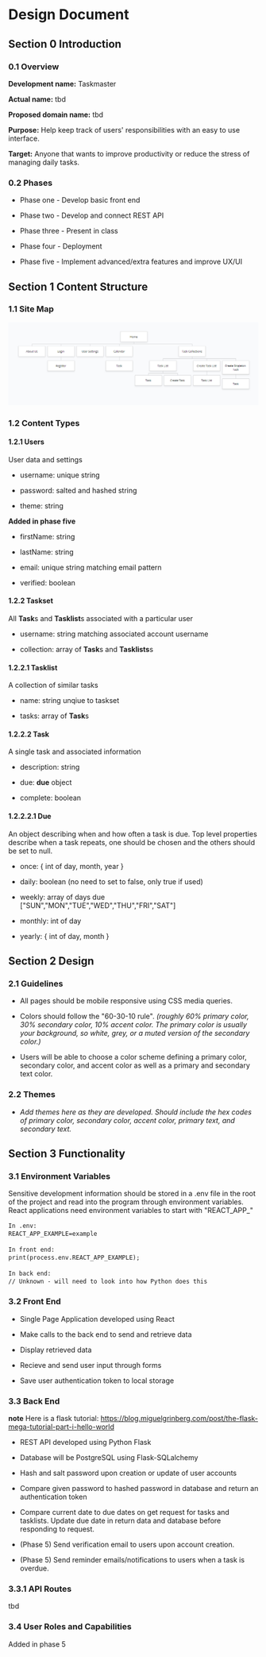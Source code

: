 # Design Document

## Section 0 Introduction

### 0.1 Overview

__Development name:__ Taskmaster

__Actual name:__ tbd

__Proposed domain name:__ tbd

__Purpose:__ Help keep track of users' responsibilities with an easy to use interface.

__Target:__ Anyone that wants to improve productivity or reduce the stress of managing daily tasks.

### 0.2 Phases

  * Phase one - Develop basic front end
  
  * Phase two - Develop and connect REST API

  * Phase three - Present in class
  
  * Phase four - Deployment
  
  * Phase five - Implement advanced/extra features and improve UX/UI
  
## Section 1 Content Structure

### 1.1 Site Map

 ![sitemap](https://github.com/zrromano/taskmaster/blob/master/src/images/sitemap.png?raw=true)
 
### 1.2 Content Types
 
#### 1.2.1 Users

User data and settings

 * username: unique string
 
 * password: salted and hashed string
 
 * theme: string
 
 __Added in phase five__
 
 * firstName: string
 
 * lastName: string
 
 * email: unique string matching email pattern
 
 * verified: boolean
 
 
#### 1.2.2 Taskset

All **Task**s and **Tasklist**s associated with a particular user

 * username: string matching associated account username
 
 * collection: array of **Task**s and **Tasklists**s
 

#### 1.2.2.1 Tasklist

A collection of similar tasks

 * name: string unqiue to taskset
 
 * tasks: array of **Task**s
 
#### 1.2.2.2 Task

A single task and associated information

 * description: string
 
 * due: **due** object
 
 * complete: boolean
 
#### 1.2.2.2.1 Due

An object describing when and how often a task is due. Top level properties describe when a task repeats, one should be chosen and the others should be set to null.

 * once: { int of day, month, year }
 
 * daily: boolean (no need to set to false, only true if used)
 
 * weekly: array of days due ["SUN","MON","TUE","WED","THU","FRI","SAT"]
 
 * monthly: int of day
 
 * yearly: { int of day, month }
 
## Section 2 Design
 
### 2.1 Guidelines

* All pages should be mobile responsive using CSS media queries.

* Colors should follow the "60-30-10 rule". *(roughly 60% primary color, 30% secondary color, 10% accent color. The primary color is usually your background, so white, grey, or a muted version of the secondary color.)*

* Users will be able to choose a color scheme defining a primary color, secondary color, and accent color as well as a primary and secondary text color.

### 2.2 Themes

* *Add themes here as they are developed. Should include the hex codes of primary color, secondary color, accent color, primary text, and secondary text.*

## Section 3 Functionality

### 3.1 Environment Variables

Sensitive development information should be stored in a .env file in the root of the project and read into the program through environment variables. React applications need environment variables to start with "REACT_APP_"

```
In .env:
REACT_APP_EXAMPLE=example

In front end:
print(process.env.REACT_APP_EXAMPLE);

In back end:
// Unknown - will need to look into how Python does this
```

### 3.2 Front End

 * Single Page Application developed using React

 * Make calls to the back end to send and retrieve data
 
 * Display retrieved data
 
 * Recieve and send user input through forms
 
 * Save user authentication token to local storage

### 3.3 Back End

**note** Here is a flask tutorial: https://blog.miguelgrinberg.com/post/the-flask-mega-tutorial-part-i-hello-world

 * REST API developed using Python Flask
 
 * Database will be PostgreSQL using Flask-SQLalchemy

 * Hash and salt password upon creation or update of user accounts
 
 * Compare given password to hashed password in database and return an authentication token
 
 * Compare current date to due dates on get request for tasks and tasklists. Update due date in return data and database before responding to request.
 
 * (Phase 5) Send verification email to users upon account creation.
 
 * (Phase 5) Send reminder emails/notifications to users when a task is overdue.
 
### 3.3.1 API Routes

tbd

### 3.4 User Roles and Capabilities

Added in phase 5
